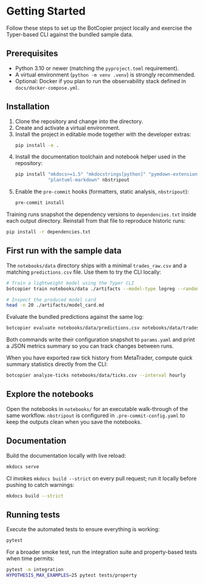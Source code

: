 # Getting Started

Follow these steps to set up the BotCopier project locally and exercise the
Typer-based CLI against the bundled sample data.

## Prerequisites

* Python 3.10 or newer (matching the ``pyproject.toml`` requirement).
* A virtual environment (``python -m venv .venv``) is strongly recommended.
* Optional: Docker if you plan to run the observability stack defined in
  ``docs/docker-compose.yml``.

## Installation

1. Clone the repository and change into the directory.
2. Create and activate a virtual environment.
3. Install the project in editable mode together with the developer extras:
   ```bash
   pip install -e .
   ```
4. Install the documentation toolchain and notebook helper used in the
   repository:
   ```bash
   pip install "mkdocs>=1.5" "mkdocstrings[python]" "pymdown-extensions" \
               "plantuml-markdown" nbstripout
   ```
5. Enable the ``pre-commit`` hooks (formatters, static analysis, ``nbstripout``):
   ```bash
   pre-commit install
   ```

Training runs snapshot the dependency versions to ``dependencies.txt`` inside
each output directory. Reinstall from that file to reproduce historic runs:

```bash
pip install -r dependencies.txt
```

## First run with the sample data

The ``notebooks/data`` directory ships with a minimal ``trades_raw.csv`` and a
matching ``predictions.csv`` file. Use them to try the CLI locally:

```bash
# Train a lightweight model using the Typer CLI
botcopier train notebooks/data ./artifacts --model-type logreg --random-seed 7

# Inspect the produced model card
head -n 20 ./artifacts/model_card.md
```

Evaluate the bundled predictions against the same log:

```bash
botcopier evaluate notebooks/data/predictions.csv notebooks/data/trades_raw.csv --window 900
```

Both commands write their configuration snapshot to ``params.yaml`` and print a
JSON metrics summary so you can track changes between runs.

When you have exported raw tick history from MetaTrader, compute quick summary
statistics directly from the CLI:

```bash
botcopier analyze-ticks notebooks/data/ticks.csv --interval hourly
```

## Explore the notebooks

Open the notebooks in ``notebooks/`` for an executable walk-through of the same
workflow. ``nbstripout`` is configured in ``.pre-commit-config.yaml`` to keep the
outputs clean when you save the notebooks.

## Documentation

Build the documentation locally with live reload:

```bash
mkdocs serve
```

CI invokes ``mkdocs build --strict`` on every pull request; run it locally
before pushing to catch warnings:

```bash
mkdocs build --strict
```

## Running tests

Execute the automated tests to ensure everything is working:

```bash
pytest
```

For a broader smoke test, run the integration suite and property-based tests
when time permits:

```bash
pytest -m integration
HYPOTHESIS_MAX_EXAMPLES=25 pytest tests/property
```
